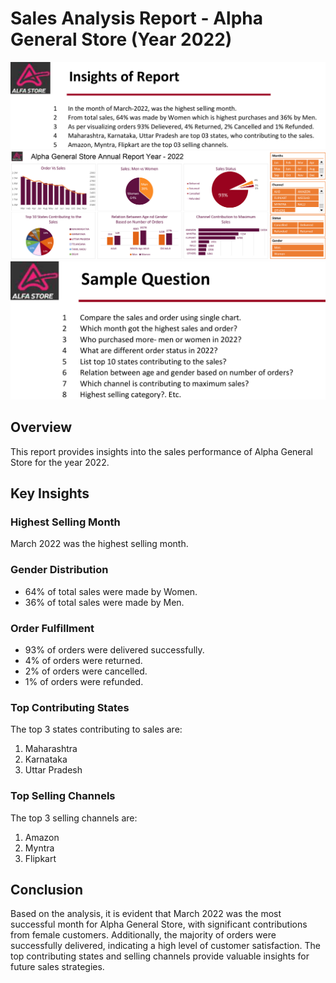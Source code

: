 # Sales Analysis Report - Alpha General Store (Year 2022)

![Insights](images/Insights.jpg)
![Report](images/Report.jpg)
![Sample Questions](images/Sample%20Questions.jpg)

## Overview

This report provides insights into the sales performance of Alpha General Store for the year 2022.

## Key Insights

### Highest Selling Month

March 2022 was the highest selling month.

### Gender Distribution

- 64% of total sales were made by Women.
- 36% of total sales were made by Men.

### Order Fulfillment

- 93% of orders were delivered successfully.
- 4% of orders were returned.
- 2% of orders were cancelled.
- 1% of orders were refunded.

### Top Contributing States

The top 3 states contributing to sales are:
1. Maharashtra
2. Karnataka
3. Uttar Pradesh

### Top Selling Channels

The top 3 selling channels are:
1. Amazon
2. Myntra
3. Flipkart

## Conclusion

Based on the analysis, it is evident that March 2022 was the most successful month for Alpha General Store, with significant contributions from female customers. Additionally, the majority of orders were successfully delivered, indicating a high level of customer satisfaction. The top contributing states and selling channels provide valuable insights for future sales strategies.

